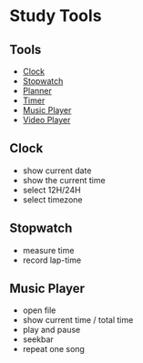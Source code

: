 # Study Tools

## Tools
- [Clock](./01_clock/)
- [Stopwatch](./02_stopwatch/)
- [Planner]()
- [Timer]()
- [Music Player]()
- [Video Player]()

## Clock
- show current date
- show the current time
- select 12H/24H
- select timezone

## Stopwatch
- measure time
- record lap-time

## Music Player
- open file
- show current time / total time
- play and pause
- seekbar
- repeat one song